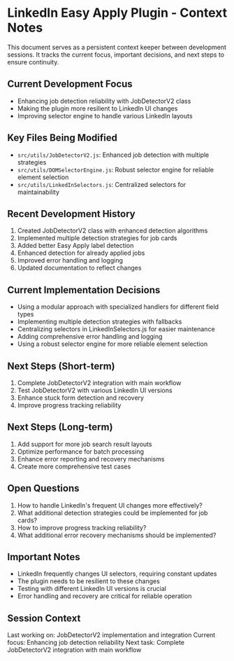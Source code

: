 # LinkedIn Easy Apply Plugin - Context Notes

This document serves as a persistent context keeper between development sessions. It tracks the current focus, important decisions, and next steps to ensure continuity.

## Current Development Focus

- Enhancing job detection reliability with JobDetectorV2 class
- Making the plugin more resilient to LinkedIn UI changes
- Improving selector engine to handle various LinkedIn layouts

## Key Files Being Modified

- `src/utils/JobDetectorV2.js`: Enhanced job detection with multiple strategies
- `src/utils/DOMSelectorEngine.js`: Robust selector engine for reliable element selection
- `src/utils/LinkedInSelectors.js`: Centralized selectors for maintainability

## Recent Development History

1. Created JobDetectorV2 class with enhanced detection algorithms
2. Implemented multiple detection strategies for job cards
3. Added better Easy Apply label detection
4. Enhanced detection for already applied jobs
5. Improved error handling and logging
6. Updated documentation to reflect changes

## Current Implementation Decisions

- Using a modular approach with specialized handlers for different field types
- Implementing multiple detection strategies with fallbacks
- Centralizing selectors in LinkedInSelectors.js for easier maintenance
- Adding comprehensive error handling and logging
- Using a robust selector engine for more reliable element selection

## Next Steps (Short-term)

1. Complete JobDetectorV2 integration with main workflow
2. Test JobDetectorV2 with various LinkedIn UI versions
3. Enhance stuck form detection and recovery
4. Improve progress tracking reliability

## Next Steps (Long-term)

1. Add support for more job search result layouts
2. Optimize performance for batch processing
3. Enhance error reporting and recovery mechanisms
4. Create more comprehensive test cases

## Open Questions

1. How to handle LinkedIn's frequent UI changes more effectively?
2. What additional detection strategies could be implemented for job cards?
3. How to improve progress tracking reliability?
4. What additional error recovery mechanisms should be implemented?

## Important Notes

- LinkedIn frequently changes UI selectors, requiring constant updates
- The plugin needs to be resilient to these changes
- Testing with different LinkedIn UI versions is crucial
- Error handling and recovery are critical for reliable operation

## Session Context

Last working on: JobDetectorV2 implementation and integration
Current focus: Enhancing job detection reliability
Next task: Complete JobDetectorV2 integration with main workflow 